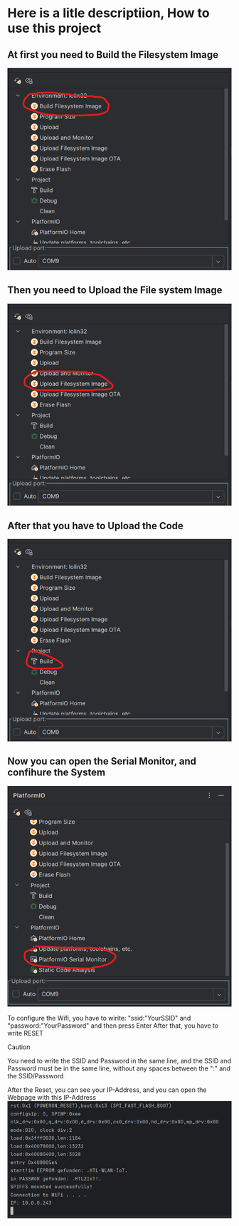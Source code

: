 # Here is a litle descriptiion, How to use this project

## At first you need to Build the Filesystem Image
![img.png](Pictures%2Fimg.png)

## Then you need to Upload the File system Image
![img_1.png](Pictures%2Fimg_1.png)

## After that you have to Upload the Code
![img_2.png](Pictures%2Fimg_2.png)

## Now you can open the Serial Monitor, and confihure the System
![img_3.png](Pictures%2Fimg_3.png)

To configure the Wifi, you have to wirite: "ssid:"YourSSID" and "password:"YourPassword" and then press Enter
After that, you have to write RESET
> [!CAUTION]
> You need to write the SSID and Password in the same line, and the SSID and Password must be in the same line, without any spaces between the ":" and the SSID/Password

After the Reset, you can see your IP-Address, and you can open the Webpage with this IP-Address
![IP.png](Pictures%2FIP.png)